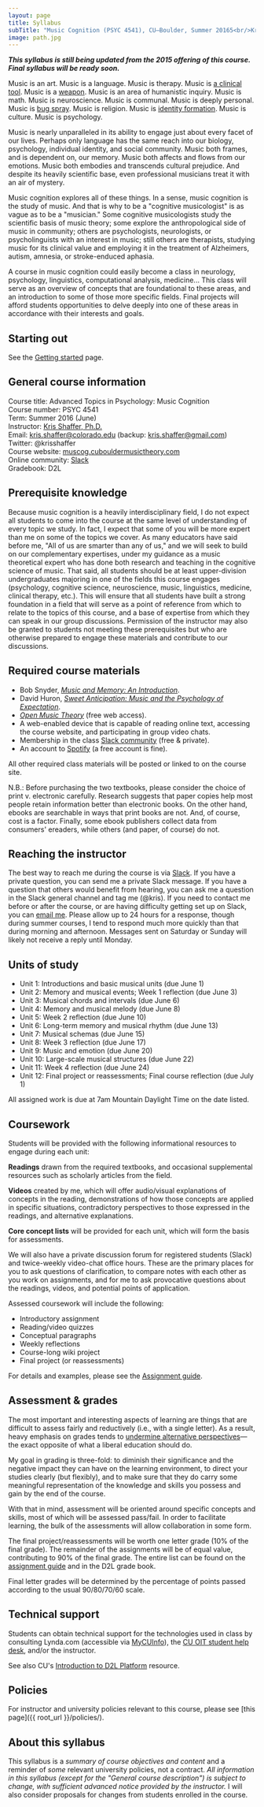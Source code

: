 ```yaml
---
layout: page
title: Syllabus
subTitle: "Music Cognition (PSYC 4541), CU–Boulder, Summer 20165<br/>Kris Shaffer, Ph.D. – instructor"
image: path.jpg
---
```


***This syllabus is still being updated from the 2015 offering of this course. Final syllabus will be ready soon.***


Music is an art. Music is a language. Music is therapy. Music is [a clinical tool](http://www.musictherapy.org). Music is a [weapon](https://en.wikipedia.org/wiki/Music_in_psychological_operations). Music is an area of humanistic inquiry. Music is math. Music is neuroscience. Music is communal. Music is deeply personal. Music is [bug spray](http://articles.latimes.com/2005/feb/13/entertainment/ca-musichurts13). Music is religion. Music is [identity formation](https://openlibrary.org/works/OL3505052W/Music_in_Everyday_Life). Music is culture. Music is psychology.

Music is nearly unparalleled in its ability to engage just about every facet of our lives. Perhaps only language has the same reach into our biology, psychology, individual identity, and social community. Music both frames, and is dependent on, our memory. Music both affects and flows from our emotions. Music both embodies and transcends cultural prejudice. And despite its heavily scientific base, even professional musicians treat it with an air of mystery.

Music cognition explores all of these things. In a sense, music cognition is the study of music. And that is why to be a "cognitive musicologist" is as vague as to be a "musician." Some cognitive musicologists study the scientific basis of music theory; some explore the anthropological side of music in community; others are psychologists, neurologists, or psycholinguists with an interest in music; still others are therapists, studying music for its clinical value and employing it in the treatment of Alzheimers, autism, amnesia, or stroke-enduced aphasia.

A course in music cognition could easily become a class in neurology, psychology, linguistics, computational analysis, medicine... This class will serve as an overview of concepts that are foundational to these areas, and an introduction to some of those more specific fields. Final projects will afford students opportunities to delve deeply into one of these areas in accordance with their interests and goals.

## Starting out

See the [Getting started](/introductions/) page.

## General course information

Course title: Advanced Topics in Psychology: Music Cognition  
Course number: PSYC 4541  
Term: Summer 2016 (June)  
Instructor: [Kris Shaffer, Ph.D.](http://kris.shaffermusic.com)  
Email: kris.shaffer@colorado.edu (backup: kris.shaffer@gmail.com)  
Twitter: @krisshaffer  
Course website: [muscog.cubouldermusictheory.com](http://muscog.cubouldermusictheory.com/)  
Online community: [Slack](https://muscog16.slack.com)  
Gradebook:  D2L

## Prerequisite knowledge

Because music cognition is a heavily interdisciplinary field, I do not expect all students to come into the course at the same level of understanding of every topic we study. In fact, I expect that some of you will be more expert than me on some of the topics we cover. As many educators have said before me, "All of us are smarter than any of us," and we will seek to build on our complementary expertises, under my guidance as a music theoretical expert who has done both research and teaching in the cognitive science of music. That said, all students should be at least upper-division undergraduates majoring in one of the fields this course engages (psychology, cognitive science, neuroscience, music, linguistics, medicine, clinical therapy, etc.). This will ensure that all students have built a strong foundation in a field that will serve as a point of reference from which to relate to the topics of this course, and a base of expertise from which they can speak in our group discussions. Permission of the instructor may also be granted to students not meeting these prerequisites but who are otherwise prepared to engage these materials and contribute to our discussions.

## Required course materials

- Bob Snyder, [*Music and Memory: An Introduction*](https://openlibrary.org/works/OL2782993W/Music_and_Memory).  
- David Huron, [*Sweet Anticipation: Music and the Psychology of Expectation*](https://openlibrary.org/works/OL5851060W/Sweet_Anticipation).  
- [*Open Music Theory*](http://www.openmusictheory.com) (free web access).  
- A web-enabled device that is capable of reading online text, accessing the course website, and participating in group video chats.    
- Membership in the class [Slack community](https://muscog16.slack.com) (free & private).  
- An account to [Spotify](http://www.spotify.com) (a free account is fine).

All other required class materials will be posted or linked to on the course site.

N.B.: Before purchasing the two textbooks, please consider the choice of print v. electronic carefully. Research suggests that paper copies help most people retain information better than electronic books. On the other hand, ebooks are searchable in ways that print books are not. And, of course, cost is a factor. Finally, some ebook publishers collect data from consumers' ereaders, while others (and paper, of course) do not.


## Reaching the instructor

The best way to reach me during the course is via [Slack](https://muscog16.slack.com). If you have a private question, you can send me a private Slack message. If you have a question that others would benefit from hearing, you can ask me a question in the Slack general channel and tag me (@kris). If you need to contact me before or after the course, or are having difficulty getting set up on Slack, you can  [email me](mailto:kris.shaffer@colorado.edu). Please allow up to 24 hours for a response, though during summer courses, I tend to respond much more quickly than that during morning and afternoon. Messages sent on Saturday or Sunday will likely not receive a reply until Monday.


## Units of study

- Unit 1: Introductions and basic musical units (due June 1)  
- Unit 2: Memory and musical events; Week 1 reflection (due June 3)  
- Unit 3: Musical chords and intervals (due June 6)  
- Unit 4: Memory and musical melody (due June 8)  
- Unit 5: Week 2 reflection (due June 10)  
- Unit 6: Long-term memory and musical rhythm (due June 13)  
- Unit 7: Musical schemas (due June 15)  
- Unit 8: Week 3 reflection (due June 17)  
- Unit 9: Music and emotion (due June 20)  
- Unit 10: Large-scale musical structures (due June 22)  
- Unit 11: Week 4 reflection (due June 24)  
- Unit 12: Final project or reassessments; Final course reflection (due July 1)  

All assigned work is due at 7am Mountain Daylight Time on the date listed.


## Coursework

Students will be provided with the following informational resources to engage during each unit:

**Readings** drawn from the required textbooks, and occasional supplemental resources such as scholarly articles from the field.

**Videos** created by me, which will offer audio/visual explanations of concepts in the reading, demonstrations of how those concepts are applied in specific situations, contradictory perspectives to those expressed in the readings, and alternative explanations.

**Core concept lists** will be provided for each unit, which will form the basis for assessments.

We will also have a private discussion forum for registered students (Slack) and twice-weekly video-chat office hours. These are the primary places for you to ask questions of clarification, to compare notes with each other as you work on assignments, and for me to ask provocative questions about the readings, videos, and potential points of application.

Assessed coursework will include the following:

- Introductory assignment  
- Reading/video quizzes  
- Conceptual paragraphs  
- Weekly reflections  
- Course-long wiki project  
- Final project (or reassessments)  

For details and examples, please see the [Assignment guide](/assessments/).

## Assessment & grades

The most important and interesting aspects of learning are things that are difficult to assess fairly and reductively (i.e., with a single letter). As a result, heavy emphasis on grades tends to [undermine alternative perspectives](http://www.hybridpedagogy.com/journal/syllabus-manifesto-critical-approach-classroom-culture/)—the exact opposite of what a liberal education should do.

My goal in grading is three-fold: to diminish their significance and the negative impact they can have on the learning environment, to direct your studies clearly (but flexibly), and to make sure that they do carry some meaningful representation of the knowledge and skills you possess and gain by the end of the course.

With that in mind, assessment will be oriented around specific concepts and skills, most of which will be assessed pass/fail. In order to facilitate learning, the bulk of the assessments will allow collaboration in some form.

The final project/reassessments will be worth one letter grade (10% of the final grade). The remainder of the assignments will be of equal value, contributing to 90% of the final grade. The entire list can be found on the [assignment guide](/assessments/) and in the D2L grade book.

Final letter grades will be determined by the percentage of points passed according to the usual 90/80/70/60 scale.


## Technical support

Students can obtain technical support for the technologies used in class by consulting Lynda.com (accessible via [MyCUInfo](https://fedauth.colorado.edu/idp/Authn/UserPassword)), the [CU OIT student help desk](http://www.colorado.edu/oit/support-training/it-service-center), and/or the instructor.

See also CU's [Introduction to D2L Platform](http://www.colorado.edu/oit/services/teaching-learning-tools/desire2learn-d2l/help/getting-started/introduction-d2l) resource.

## Policies

For instructor and university policies relevant to this course, please see [this page]({{ root_url }}/policies/).

## About this syllabus

This syllabus is a *summary of course objectives and content* and a reminder of *some* relevant university policies, not a contract. *All information in this syllabus (except for the "General course description") is subject to change, with sufficient advanced notice provided by the instructor.* I will also consider proposals for changes from students enrolled in the course.

